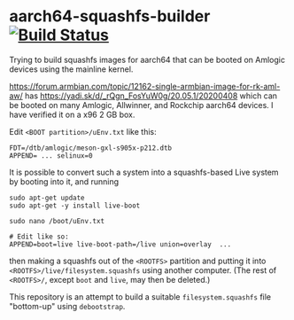 # aarch64-squashfs-builder [![Build Status](https://travis-ci.com/probonopd/aarch64-squashfs-builder.svg?branch=master)](https://travis-ci.com/probonopd/aarch64-squashfs-builder)

Trying to build squashfs images for aarch64 that can be booted on Amlogic devices using the mainline kernel.


https://forum.armbian.com/topic/12162-single-armbian-image-for-rk-aml-aw/ has https://yadi.sk/d/_rQgn_FosYuW0g/20.05.1/20200408 which can be booted on many Amlogic, Allwinner, and Rockchip aarch64 devices. I have verified it on a x96 2 GB box.

Edit `<BOOT partition>/uEnv.txt` like this:

```
FDT=/dtb/amlogic/meson-gxl-s905x-p212.dtb
APPEND= ... selinux=0
```

It is possible to convert such a system into a squashfs-based Live system by booting into it, and running

```
sudo apt-get update
sudo apt-get -y install live-boot

sudo nano /boot/uEnv.txt

# Edit like so:
APPEND=boot=live live-boot-path=/live union=overlay  ...
```

then making a squashfs out of the `<ROOTFS>` partition and putting it into `<ROOTFS>/live/filesystem.squashfs` using another computer. (The rest of `<ROOTFS>/`, except `boot` and `live`, may then be deleted.)

This repository is an attempt to build a suitable `filesystem.squashfs` file "bottom-up" using `debootstrap`.
